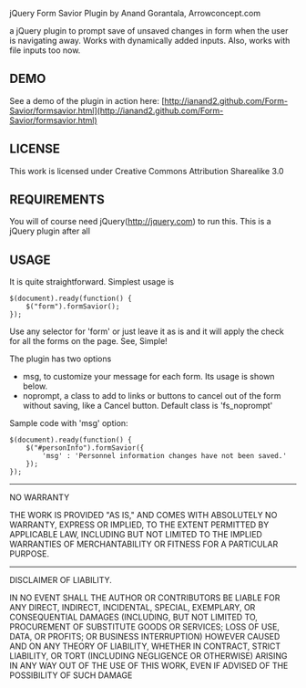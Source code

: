jQuery Form Savior Plugin by Anand Gorantala, Arrowconcept.com

a jQuery plugin to prompt save of unsaved changes in form when the user is navigating away. Works with dynamically added inputs. Also, works with file inputs too now.


DEMO
-------


See a demo of the plugin in action here: [http://ianand2.github.com/Form-Savior/formsavior.html](http://ianand2.github.com/Form-Savior/formsavior.html)


LICENSE
-------


This work is licensed under Creative Commons Attribution Sharealike 3.0


REQUIREMENTS
------------


You will of course need jQuery(http://jquery.com) to run this. This is a jQuery plugin after all   


USAGE
-----

It is quite straightforward. Simplest usage is 

	$(document).ready(function() {
		$("form").formSavior();
	});
		
Use any selector for 'form' or just leave it as is and it will apply the check for all the forms on the page. See, Simple!

		
The plugin has two options

 - msg, to customize your message for each form. Its usage is shown below.
 - noprompt, a class to add to links or buttons to cancel out of the form without saving, like a Cancel button. Default class is 'fs_noprompt'


Sample code with 'msg' option:

	$(document).ready(function() {
		$("#personInfo").formSavior({
			'msg' : 'Personnel information changes have not been saved.'
		});
	});
		
		
		
		
------------------------------------------------------------------------------------------------------		
NO WARRANTY

THE WORK IS PROVIDED "AS IS," AND COMES WITH ABSOLUTELY NO WARRANTY, EXPRESS OR IMPLIED, TO THE EXTENT PERMITTED BY APPLICABLE LAW, INCLUDING BUT NOT LIMITED TO THE IMPLIED WARRANTIES OF MERCHANTABILITY OR FITNESS FOR A PARTICULAR PURPOSE.

------------------------------------------------------------------------------------------------------
DISCLAIMER OF LIABILITY.

IN NO EVENT SHALL THE AUTHOR OR CONTRIBUTORS BE LIABLE FOR ANY DIRECT, INDIRECT, INCIDENTAL, SPECIAL, EXEMPLARY, OR CONSEQUENTIAL DAMAGES (INCLUDING, BUT NOT LIMITED TO, PROCUREMENT OF SUBSTITUTE GOODS OR SERVICES; LOSS OF USE, DATA, OR PROFITS; OR BUSINESS INTERRUPTION) HOWEVER CAUSED AND ON ANY THEORY OF LIABILITY, WHETHER IN CONTRACT, STRICT LIABILITY, OR TORT (INCLUDING NEGLIGENCE OR OTHERWISE) ARISING IN ANY WAY OUT OF THE USE OF THIS WORK, EVEN IF ADVISED OF THE POSSIBILITY OF SUCH DAMAGE
